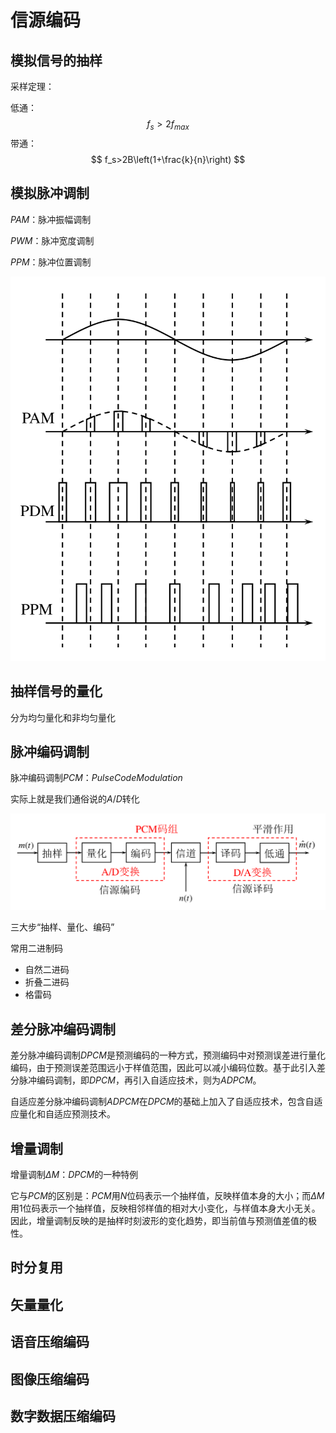 # 信源编码



## 模拟信号的抽样

采样定理：

低通：
$$
f_{s}>2f_{max}
$$
带通：
$$
f_s>2B\left(1+\frac{k}{n}\right)
$$



## 模拟脉冲调制

$PAM$：脉冲振幅调制

$PWM$：脉冲宽度调制

$PPM$：脉冲位置调制

![image-20250604161723757](assets/image-20250604161723757.png)



## 抽样信号的量化

分为均匀量化和非均匀量化





## 脉冲编码调制

脉冲编码调制$PCM：Pulse Code Modulation$

实际上就是我们通俗说的$A/D$转化

![image-20250604162104395](assets/image-20250604162104395.png)

三大步“抽样、量化、编码”



常用二进制码

- 自然二进码
- 折叠二进码
- 格雷码





## 差分脉冲编码调制

差分脉冲编码调制$DPCM$是预测编码的一种方式，预测编码中对预测误差进行量化编码，由于预测误差范围远小于样值范围，因此可以减小编码位数。基于此引入差分脉冲编码调制，即$DPCM$，再引入自适应技术，则为$ADPCM$。



自适应差分脉冲编码调制$ADPCM$在$DPCM$的基础上加入了自适应技术，包含自适应量化和自适应预测技术。



## 增量调制

增量调制$ΔM：DPCM$的一种特例

它与$PCM$的区别是：$PCM$用$N$位码表示一个抽样值，反映样值本身的大小；而$ΔM$用1位码表示一个抽样值，反映相邻样值的相对大小变化，与样值本身大小无关。因此，增量调制反映的是抽样时刻波形的变化趋势，即当前值与预测值差值的极性。



## 时分复用



## 矢量量化



## 语音压缩编码



## 图像压缩编码



## 数字数据压缩编码







